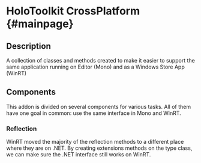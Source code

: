 HoloToolkit CrossPlatform                        {#mainpage}
============

## Description

A collection of classes and methods created to make it easier to support the same application running on Editor (Mono) and as a Windows Store App (WinRT)

## Components
This addon is divided on several components for various tasks. All of them have one goal in common: use the same interface in Mono and WinRT.

### Reflection

WinRT moved the majority of the reflection methods to a different place where they are on .NET. By creating extensions methods on the type class, we can make sure the .NET interface still works on WinRT.